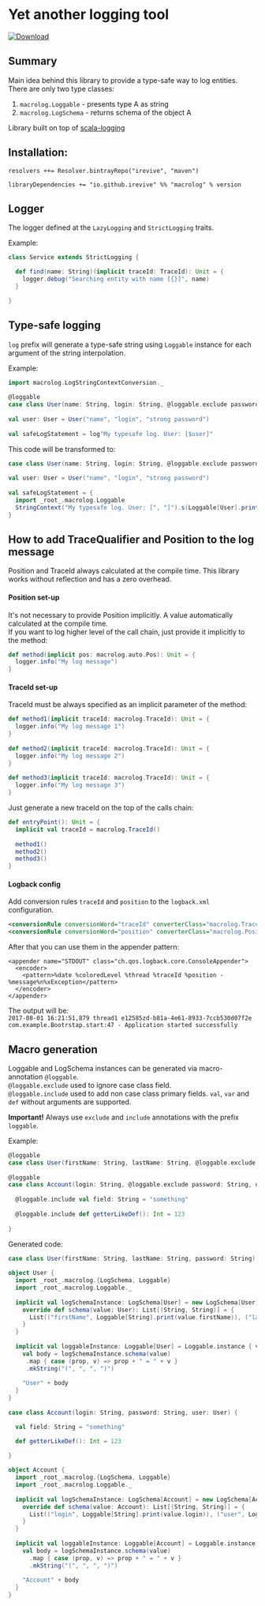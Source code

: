 # Yet another logging tool
[![Download](https://api.bintray.com/packages/irevive/maven/macrolog/images/download.svg) ](https://bintray.com/irevive/maven/macrolog/_latestVersion)

## Summary
Main idea behind this library to provide a type-safe way to log entities.  
There are only two type classes:  
1) `macrolog.Loggable` - presents type A as string
2) `macrolog.LogSchema` - returns schema of the object A

Library built on top of [scala-logging](https://github.com/typesafehub/scala-logging)


## Installation:

```
resolvers ++= Resolver.bintrayRepo("irevive", "maven")

libraryDependencies += "io.github.irevive" %% "macrolog" % version
```

## Logger
The logger defined at the `LazyLogging` and `StrictLogging` traits.

Example:
```scala
class Service extends StrictLogging {

  def find(name: String)(implicit traceId: TraceId): Unit = {
    logger.debug("Searching entity with name [{}]", name)
  }

}
```

## Type-safe logging
`log` prefix will generate a type-safe string using `Loggable` instance for each argument of the string interpolation.  

Example:  
```scala
import macrolog.LogStringContextConversion._
  
@loggable
case class User(name: String, login: String, @loggable.exclude password: String)
  
val user: User = User("name", "login", "strong password")
 
val safeLogStatement = log"My typesafe log. User: [$user]"
```

This code will be transformed to:
```scala
case class User(name: String, login: String, @loggable.exclude password: String)  
  
val user: User = User("name", "login", "strong password")
 
val safeLogStatement = {
  import _root_.macrolog.Loggable
  StringContext("My typesafe log. User: [", "]").s(Loggable[User].print(user))
}
```

## How to add TraceQualifier and Position to the log message
Position and TraceId always calculated at the compile time. This library works without reflection
and has a zero overhead. 

#### Position set-up
It's not necessary to provide Position implicitly. A value automatically calculated at the compile time.   
If you want to log higher level of the call chain, just provide it implicitly to the method:  
```scala
def method(implicit pos: macrolog.auto.Pos): Unit = {
  logger.info("My log message")
}
```  

#### TraceId set-up
TraceId must be always specified as an implicit parameter of the method:  
```scala
def method1(implicit traceId: macrolog.TraceId): Unit = {
  logger.info("My log message 1")
}
  
def method2(implicit traceId: macrolog.TraceId): Unit = {
  logger.info("My log message 2")
}
  
def method3(implicit traceId: macrolog.TraceId): Unit = {
  logger.info("My log message 3")
}
```

Just generate a new traceId on the top of the calls chain:
```scala
def entryPoint(): Unit = {
  implicit val traceId = macrolog.TraceId()
  
  method1()
  method2()
  method3()
}
```

#### Logback config
Add conversion rules `traceId` and `position` to the `logback.xml` configuration.
```xml
<conversionRule conversionWord="traceId" converterClass="macrolog.TraceQualifierConverter"/>
<conversionRule conversionWord="position" converterClass="macrolog.PositionConverter"/>
```
  
After that you can use them in the appender pattern:  
```
<appender name="STDOUT" class="ch.qos.logback.core.ConsoleAppender">
  <encoder>
    <pattern>%date %coloredLevel %thread %traceId %position - %message%n%xException</pattern>
  </encoder>
</appender>
```

The output will be:  
`2017-08-01 16:21:51,879 thread1 e12585zd-b81a-4e61-8933-7ccb530d07f2e com.example.Bootrstap.start:47 - Application started successfully`

  
## Macro generation
Loggable and LogSchema instances can be generated via macro-annotation `@loggable`.  
`@loggable.exclude` used to ignore case class field.  
`@loggable.include` used to add non case class primary fields. `val`, `var` and `def` without arguments are supported.  

**Important!** Always use `exclude` and `include` annotations with the prefix `loggable`.

Example:
```scala
@loggable
case class User(firstName: String, lastName: String, @loggable.exclude password: String)
 
@loggable
case class Account(login: String, @loggable.exclude password: String, user: User) {
 
  @loggable.include val field: String = "something"
  
  @loggable.include def getterLikeDef(): Int = 123
  
}
```

Generated code:
```scala
case class User(firstName: String, lastName: String, password: String)
 
object User {
  import _root_.macrolog.{LogSchema, Loggable}
  import _root_.macrolog.Loggable._
  
  implicit val logSchemaInstance: LogSchema[User] = new LogSchema[User] {
    override def schema(value: User): List[(String, String)] = {
      List(("firstName", Loggable[String].print(value.firstName)), ("lastName", Loggable[String].print(value.lastName)))
    }
  }
  
  implicit val loggableInstance: Loggable[User] = Loggable.instance { value => 
    val body = logSchemaInstance.schema(value)
     .map { case (prop, v) => prop + " = " + v }
     .mkString("(", ", ", ")")
     
    "User" + body
  }
}
 
case class Account(login: String, password: String, user: User) {

  val field: String = "something"

  def getterLikeDef(): Int = 123

}
  
object Account {
  import _root_.macrolog.{LogSchema, Loggable}
  import _root_.macrolog.Loggable._
  
  implicit val logSchemaInstance: LogSchema[Account] = new LogSchema[Account] {
    override def schema(value: Account): List[(String, String)] = {
      List(("login", Loggable[String].print(value.login)), ("user", Loggable[User].print(value.user)), ("field", Loggable[String].print(value.field)), ("getterLikeDef", Loggable[Int].print(value.getterLikeDef())))
    }
  }
  
  implicit val loggableInstance: Loggable[Account] = Loggable.instance { value => 
    val body = logSchemaInstance.schema(value)
      .map { case (prop, v) => prop + " = " + v }
      .mkString("(", ", ", ")")
      
    "Account" + body
  }
}
```
